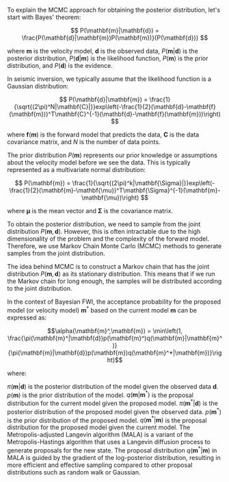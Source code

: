 To explain the MCMC approach for obtaining the posterior distribution, let's start with Bayes' theorem:

$$ P(\mathbf{m}|\mathbf{d}) = \frac{P(\mathbf{d}|\mathbf{m})P(\mathbf{m})}{P(\mathbf{d})} $$

where $\mathbf{m}$ is the velocity model, $\mathbf{d}$ is the observed data, $P(\mathbf{m}|\mathbf{d})$ is the posterior distribution, $P(\mathbf{d}|\mathbf{m})$ is the likelihood function, $P(\mathbf{m})$ is the prior distribution, and $P(\mathbf{d})$ is the evidence.

In seismic inversion, we typically assume that the likelihood function is a Gaussian distribution:

$$ P(\mathbf{d}|\mathbf{m}) = \frac{1}{\sqrt{(2\pi)^N|\mathbf{C}|}}exp\left(-\frac{1}{2}(\mathbf{d}-\mathbf{f}(\mathbf{m}))^T\mathbf{C}^{-1}(\mathbf{d}-\mathbf{f}(\mathbf{m}))\right) $$

where $\mathbf{f}(\mathbf{m})$ is the forward model that predicts the data, $\mathbf{C}$ is the data covariance matrix, and $N$ is the number of data points.

The prior distribution $P(\mathbf{m})$ represents our prior knowledge or assumptions about the velocity model before we see the data. This is typically represented as a multivariate normal distribution:

$$ P(\mathbf{m}) = \frac{1}{\sqrt{(2\pi)^k|\mathbf{\Sigma}|}}exp\left(-\frac{1}{2}(\mathbf{m}-\mathbf{\mu})^T\mathbf{\Sigma}^{-1}(\mathbf{m}-\mathbf{\mu})\right) $$

where $\mathbf{\mu}$ is the mean vector and $\mathbf{\Sigma}$ is the covariance matrix.

To obtain the posterior distribution, we need to sample from the joint distribution $P(\mathbf{m},\mathbf{d})$. However, this is often intractable due to the high dimensionality of the problem and the complexity of the forward model. Therefore, we use Markov Chain Monte Carlo (MCMC) methods to generate samples from the joint distribution.

The idea behind MCMC is to construct a Markov chain that has the joint distribution $P(\mathbf{m},\mathbf{d})$ as its stationary distribution. This means that if we run the Markov chain for long enough, the samples will be distributed according to the joint distribution.


In the context of Bayesian FWI, the acceptance probability for the proposed model (or velocity model) $\mathbf{m}^*$ based on the current model $\mathbf{m}$ can be expressed as:

$$\alpha(\mathbf{m}^,\mathbf{m}) = \min\left(1, \frac{\pi(\mathbf{m}^|\mathbf{d})p(\mathbf{m}^)q(\mathbf{m}|\mathbf{m}^)}{\pi(\mathbf{m}|\mathbf{d})p(\mathbf{m})q(\mathbf{m}^*|\mathbf{m})}\right)$$

where:

$\pi(\mathbf{m}|\mathbf{d})$ is the posterior distribution of the model given the observed data $\mathbf{d}$.
$p(\mathbf{m})$ is the prior distribution of the model.
$q(\mathbf{m}|\mathbf{m}^*)$ is the proposal distribution for the current model given the proposed model.
$\pi(\mathbf{m}^*|\mathbf{d})$ is the posterior distribution of the proposed model given the observed data.
$p(\mathbf{m}^*)$ is the prior distribution of the proposed model.
$q(\mathbf{m}^*|\mathbf{m})$ is the proposal distribution for the proposed model given the current model.
The Metropolis-adjusted Langevin algorithm (MALA) is a variant of the Metropolis-Hastings algorithm that uses a Langevin diffusion process to generate proposals for the new state. The proposal distribution $q(\mathbf{m}^*|\mathbf{m})$ in MALA is guided by the gradient of the log-posterior distribution, resulting in more efficient and effective sampling compared to other proposal distributions such as random walk or Gaussian.

 